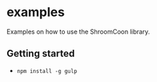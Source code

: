 # examples

Examples on how to use the ShroomCoon library.

## Getting started

* `npm install -g gulp`
